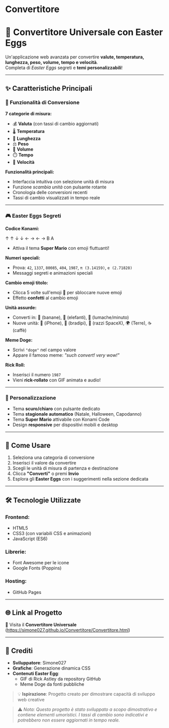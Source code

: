 # Convertitore

# 🧮 Convertitore Universale con Easter Eggs

Un'applicazione web avanzata per convertire **valute, temperatura, lunghezza, peso, volume, tempo e velocità**.  
Completa di *Easter Eggs* segreti e **temi personalizzabili**!

---

## ✨ Caratteristiche Principali

### 🔢 Funzionalità di Conversione

**7 categorie di misura:**

- 💰 **Valuta** (con tassi di cambio aggiornati)
- 🌡️ **Temperatura**
- 📏 **Lunghezza**
- ⚖️ **Peso**
- 🧪 **Volume**
- ⏱️ **Tempo**
- 🚀 **Velocità**

**Funzionalità principali:**

- Interfaccia intuitiva con selezione unità di misura  
- Funzione *scambia unità* con pulsante rotante  
- Cronologia delle conversioni recenti  
- Tassi di cambio visualizzati in tempo reale  

---

### 🎮 Easter Eggs Segreti

**Codice Konami:**

↑ ↑ ↓ ↓ ← → ← → B A

- Attiva il tema **Super Mario** con emoji fluttuanti!

**Numeri speciali:**

- Prova: `42`, `1337`, `80085`, `404`, `1987`, `π (3.14159)`, `e (2.71828)`  
- Messaggi segreti e animazioni speciali

**Cambio emoji titolo:**

- Clicca 5 volte sull'emoji 🧮 per sbloccare nuove emoji  
- Effetto **confetti** al cambio emoji

**Unità assurde:**

- Converti in: 🍌 (banane), 🐘 (elefanti), 🐌 (lumache/minuto)  
- Nuove unità: 📱 (iPhone), 🦥 (bradipi), 🚀 (razzi SpaceX), 🌍 (Terre), ☕ (caffè)

**Meme Doge:**

- Scrivi `"doge"` nel campo valore  
- Appare il famoso meme: *"such convert! very wow!"*

**Rick Roll:**

- Inserisci il numero `1987`  
- Vieni **rick-rollato** con GIF animata e audio!

---

### 🎨 Personalizzazione

- Tema **scuro/chiaro** con pulsante dedicato  
- Tema **stagionale automatico** (Natale, Halloween, Capodanno)  
- Tema **Super Mario** attivabile con Konami Code  
- Design **responsive** per dispositivi mobili e desktop

---

## 🚀 Come Usare

1. Seleziona una categoria di conversione  
2. Inserisci il valore da convertire  
3. Scegli le unità di misura di partenza e destinazione  
4. Clicca **"Converti"** o premi **Invio**  
5. Esplora gli **Easter Eggs** con i suggerimenti nella sezione dedicata

---

## 🛠️ Tecnologie Utilizzate

### Frontend:

- HTML5  
- CSS3 (con variabili CSS e animazioni)  
- JavaScript (ES6)

### Librerie:

- Font Awesome per le icone  
- Google Fonts (Poppins)

### Hosting:

- GitHub Pages

---

## 🌐 Link al Progetto

🔗 Visita il **Convertitore Universale** (https://simone027.github.io/Convertitore/Convertitore.html)

---

## 📜 Crediti

- **Sviluppatore**: Simone027  
- **Grafiche**: Generazione dinamica CSS  
- **Contenuti Easter Egg**:  
  - GIF di Rick Astley da repository GitHub  
  - Meme Doge da fonti pubbliche  

> 💡 **Ispirazione**: Progetto creato per dimostrare capacità di sviluppo web creative

> ⚠️ *Nota: Questo progetto è stato sviluppato a scopo dimostrativo e contiene elementi umoristici. I tassi di cambio sono indicativi e potrebbero non essere aggiornati in tempo reale.*

